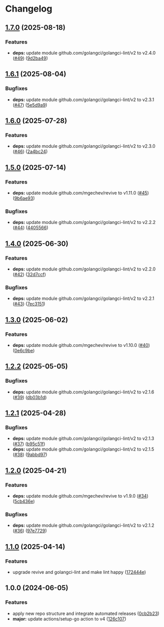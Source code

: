 # Changelog

## [1.7.0](https://github.com/kleister/go-mcupdater/compare/v1.6.1...v1.7.0) (2025-08-18)


### Features

* **deps:** update module github.com/golangci/golangci-lint/v2 to v2.4.0 ([#49](https://github.com/kleister/go-mcupdater/issues/49)) ([9d2ba49](https://github.com/kleister/go-mcupdater/commit/9d2ba4971d1945d5fceaa6716e5960114264f0e8))

## [1.6.1](https://github.com/kleister/go-mcupdater/compare/v1.6.0...v1.6.1) (2025-08-04)


### Bugfixes

* **deps:** update module github.com/golangci/golangci-lint/v2 to v2.3.1 ([#47](https://github.com/kleister/go-mcupdater/issues/47)) ([5e5d9a9](https://github.com/kleister/go-mcupdater/commit/5e5d9a933aef3263b59f8cd3cf529936d1930cd9))

## [1.6.0](https://github.com/kleister/go-mcupdater/compare/v1.5.0...v1.6.0) (2025-07-28)


### Features

* **deps:** update module github.com/golangci/golangci-lint/v2 to v2.3.0 ([#46](https://github.com/kleister/go-mcupdater/issues/46)) ([2a4bc24](https://github.com/kleister/go-mcupdater/commit/2a4bc244e1698cc85c88ef9a31e6292d9c3d6860))

## [1.5.0](https://github.com/kleister/go-mcupdater/compare/v1.4.0...v1.5.0) (2025-07-14)


### Features

* **deps:** update module github.com/mgechev/revive to v1.11.0 ([#45](https://github.com/kleister/go-mcupdater/issues/45)) ([9b6ae93](https://github.com/kleister/go-mcupdater/commit/9b6ae9391279fe5fdd7b554807ba42236c0dd3ef))


### Bugfixes

* **deps:** update module github.com/golangci/golangci-lint/v2 to v2.2.2 ([#44](https://github.com/kleister/go-mcupdater/issues/44)) ([4405566](https://github.com/kleister/go-mcupdater/commit/4405566d67926c336459d51051f5ec9efa86ce4f))

## [1.4.0](https://github.com/kleister/go-mcupdater/compare/v1.3.0...v1.4.0) (2025-06-30)


### Features

* **deps:** update module github.com/golangci/golangci-lint/v2 to v2.2.0 ([#42](https://github.com/kleister/go-mcupdater/issues/42)) ([32d7ccf](https://github.com/kleister/go-mcupdater/commit/32d7ccfce61349d70a23791424c19b19262d2532))


### Bugfixes

* **deps:** update module github.com/golangci/golangci-lint/v2 to v2.2.1 ([#43](https://github.com/kleister/go-mcupdater/issues/43)) ([7ec3151](https://github.com/kleister/go-mcupdater/commit/7ec31517e2837fae6b80a34e887f5e47a1a84f3a))

## [1.3.0](https://github.com/kleister/go-mcupdater/compare/v1.2.2...v1.3.0) (2025-06-02)


### Features

* **deps:** update module github.com/mgechev/revive to v1.10.0 ([#40](https://github.com/kleister/go-mcupdater/issues/40)) ([0e6c9be](https://github.com/kleister/go-mcupdater/commit/0e6c9bee4d5cb572746976a698f64f2b0e505fe6))

## [1.2.2](https://github.com/kleister/go-mcupdater/compare/v1.2.1...v1.2.2) (2025-05-05)


### Bugfixes

* **deps:** update module github.com/golangci/golangci-lint/v2 to v2.1.6 ([#39](https://github.com/kleister/go-mcupdater/issues/39)) ([db03b1d](https://github.com/kleister/go-mcupdater/commit/db03b1d0524bf9a7745054fc75ca0954b9495fba))

## [1.2.1](https://github.com/kleister/go-mcupdater/compare/v1.2.0...v1.2.1) (2025-04-28)


### Bugfixes

* **deps:** update module github.com/golangci/golangci-lint/v2 to v2.1.3 ([#37](https://github.com/kleister/go-mcupdater/issues/37)) ([b95c51f](https://github.com/kleister/go-mcupdater/commit/b95c51f4ec2c5abc884cc586db20f4ce474641ed))
* **deps:** update module github.com/golangci/golangci-lint/v2 to v2.1.5 ([#38](https://github.com/kleister/go-mcupdater/issues/38)) ([9abbd97](https://github.com/kleister/go-mcupdater/commit/9abbd9757fde60b3cc138dcb8ffa57808a490c65))

## [1.2.0](https://github.com/kleister/go-mcupdater/compare/v1.1.0...v1.2.0) (2025-04-21)


### Features

* **deps:** update module github.com/mgechev/revive to v1.9.0 ([#34](https://github.com/kleister/go-mcupdater/issues/34)) ([5cb436e](https://github.com/kleister/go-mcupdater/commit/5cb436ec6bc340a1c4c3b10441f5f3b84f108aab))


### Bugfixes

* **deps:** update module github.com/golangci/golangci-lint/v2 to v2.1.2 ([#36](https://github.com/kleister/go-mcupdater/issues/36)) ([97e7729](https://github.com/kleister/go-mcupdater/commit/97e77299d66eb54ed6352ed9e79d8a2b70bdc853))

## [1.1.0](https://github.com/kleister/go-mcupdater/compare/v1.0.0...v1.1.0) (2025-04-14)


### Features

* upgrade revive and golangci-lint and make lint happy ([172444e](https://github.com/kleister/go-mcupdater/commit/172444eb93981cf4e187716e183184ff42fec27b))

## 1.0.0 (2024-06-05)


### Features

* apply new repo structure and integrate automated releases ([0cb2b23](https://github.com/kleister/go-mcupdater/commit/0cb2b231a748c25badf11a1aac5fb02515ad4de1))
* **major:** update actions/setup-go action to v4 ([126c107](https://github.com/kleister/go-mcupdater/commit/126c1070175abbb23c53ada76bf2ed21a01b56ea))
